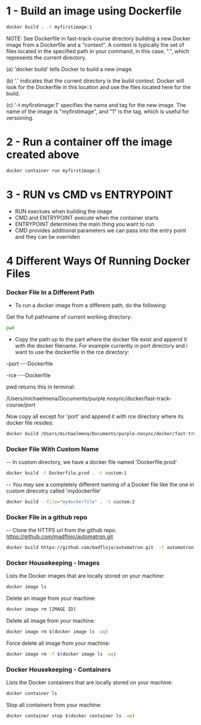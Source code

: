 # 1 - Build an image using Dockerfile

```sh
docker build . -t myfirstimage:1
```

NOTE: See Dockerfile in fast-track-course directory
building a new Docker image from a Dockerfile and a "context". A context is typically the set of files located in the specified path in your command, in this case, ".", which represents the current directory.

(a) 'docker build' tells Docker to build a new image.

(b) '.' indicates that the current directory is the build context. Docker will look for the Dockerfile in this location and use the files located here for the build.

(c) '-t myfirstimage:1' specifies the name and tag for the new image. The name of the image is "myfirstimage", and "1" is the tag, which is useful for versioning.

# 2 - Run a container off the image created above

```sh
docker container run myfirstimage:1
```

# 3 - RUN vs CMD vs ENTRYPOINT

- RUN exectues when building the image
- CMD and ENTRYPOINT execute when the container starts
- ENTRYPOINT determines the main thing you want to run
- CMD provides additional parameters we can pass into the entry point and they can be overriden

# 4 Different Ways Of Running Docker Files

### Docker File In a Different Path

- To run a docker image from a different path, do the following:

Get the full pathname of current working directory:

```sh
pwd
```

- Copy the path up to the part where the docker file exist and append it with the docker filename. For example currently in port directory and i want to use the dockerfile in the rce directory:

-port
---Dockerfile

-rce
---Dockerfile

pwd returns this in terminal:

/Users/michaelmena/Documents/purple.nosync/docker/fast-track-course/port

Now copy all except for 'port' and append it with rce directory where its docker file resides:

```sh
docker build /Users/michaelmena/Documents/purple.nosync/docker/fast-track-course/rce -t rce:1
```

### Docker File With Custom Name

-- In custom directory, we have a docker file named 'Dockerfile.prod'

```sh
docker build -f Dockerfile.prod . -t custom:1
```

-- You may see a completely different naming of a Docker file like the one in custom direcotry called 'mydockerfile'

```sh
docker build --file="mydockerfile" . -t custom:2
```

### Docker File in a github repo

<!-- https://github.com/madflojo/automatron -->

-- Clone the HTTPS url from the github repo. https://github.com/madflojo/automatron.git

```sh
docker build https://github.com/madflojo/automatron.git  -t automatron:1
```

### Docker Housekeeping - Images

Lists the Docker images that are locally stored on your machine:

```sh
docker image ls
```

Delete an image from your machine:

```sh
docker image rm [IMAGE ID]
```

Delete all image from your machine:

```sh
docker image rm $(docker image ls -aq)
```

Force delete all image from your machine:

```sh
docker image rm -f $(docker image ls -aq)
```

### Docker Housekeeping - Containers

Lists the Docker containers that are locally stored on your machine:

```sh
docker container ls
```

Stop all containers from your machine:

```sh
docker container stop $(docker container ls -aq)
```
